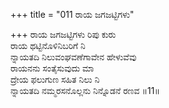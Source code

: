 +++
title = "011 ರಾಯ ಜಗಜಟ್ಟಿಗಳು"

+++
ರಾಯ ಜಗಜಟ್ಟಿಗಳು ರಿಪು ಕುರು  
ರಾಯ ಥಟ್ಟಿನೊಳಿನಿಬರಿಗೆ ನಿ  
ನ್ನಾಯತದಿ ನಿಲುವಂಘವಣೆಗಾವೇನ ಹೇಳುವೆವು  
ರಾಯನನು ಸಂತೈಸುವುದು ಮಾ  
ದ್ರೇಯ ಫಲುಗುಣ ಸಹಿತ ನಿಲು ನಿ  
ನ್ನಾಯತದಿ ನಮ್ಮರಸನೊಲ್ಲನು ನಿನ್ನೊಡನೆ ರಣವ      ॥11॥